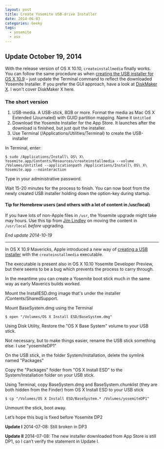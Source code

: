 ```yaml
---
layout: post
title: Create Yosemite USB-drive Installer
date: 2014-06-03
categories: Geeky
tags:
  - yosemite
  - osx
---
```


## Update October 19, 2014

With the release version of OS X 10.10, `createinstallmedia` finally works. You can follow the same procedure as when [creating the USB installer for OS X 10.9][1] – just update the Terminal command to reflect the downloaded Yosemite Installer. If you prefer the GUI approach, have a look at [DiskMaker X][3]. I won't cover DiskMaker X here.

### The short version

1. USB-media. A USB-stick, 8GB or more. Format the media as Mac OS X Extended (Journaled) with GUID partition mapping. Name it `Untitled` 
2. Download the Yosemite Installer for the App Store. It launches after the download is finished, but just quit the installer.
3. Use Terminal (/Applications/Utilities/Terminal) to create the USB-installer

In Terminal, enter:

    $ sudo /Applications/Install\ OS\ X\ Yosemite.app/Contents/Resources/createinstallmedia --volume /Volumes/Untitled --applicationpath /Applications/Install\ OS\ X\ Yosemite.app --nointeraction

Type in your administrative password.

Wait 15-20 minutes for the process to finish. You can now boot from the newly created USB installer holding down the option-key during startup.

#### Tip for Homebrew users (and others with a lot of content in /usr/local)

If you have lots of non-Apple files in `/usr`, the Yosemite upgrade might take may hours. Use this tip from [Jim Lindley][2] on moving the content in `/usr/local` *before* upgrading.

*End update 2014-10-19*
***


In OS X 10.9 Mavericks, Apple introduced a new way of [creating a USB installer][1] with the `createinstallmedia` executable.

The executable is present also in OS X 10.10 Yosemite Developer Preview, but there seems to be a bug which prevents the process to carry through.

In the meantime you can create a Yosemite boot stick much in the same way as early Maverics builds worked.

 
Mount the InstallESD.dmg image that's under the installer /Contents/SharedSupport.

Mount BaseSystem.dmg using the Terminal

    $ open "/Volumes/OS X Install ESD/BaseSystem.dmg"

Using Disk Utility, Restore the "OS X Base System" volume to your USB stick. 

Not necessary, but to make things easier, rename the USB stick something else. I use "yosemiteDP1"

On the USB stick, in the folder System/Installation, delete the symlink named "Packages"

Copy the "Packages" folder from "OS X Install ESD" to the System/Installation folder on your USB stick.
 
Using Terminal, copy BaseSystem.dmg and BaseSystem.chunklist (they are both hidden from the Finder) from OS X Install ESD to your USB stick  

    $ cp "/Volumes/OS X Install ESD/BaseSystem.* /Volumes/yosemiteDP1"

Unmount the stick, boot away.

Let’s hope this bug is fixed before Yosemite DP2

**Update I** 2014-07-08: Still broken in DP3

**Update II** 2014-07-08: The new installer downloaded from App Store is still DP1, so I can’t verify the statement in Update I.
 


[1]: http://erikwb.net/create-mavericks-usb-drive-installer/ "Create Mavericks USB-drive Installer"
[2]: https://jimlindley.com/blog/yosemite-upgrade-homebrew-tips/ "Faster Mac OS X 10.10 Yosemite Upgrades for Developers – Jim Lindley"
[3]: http://diskmakerx.com/ "DiskMaker X (formerly Lion DiskMaker)"
[4]: http://support.apple.com/kb/HT5856 "Creating a bootable OS X installer in OS X Mavericks"